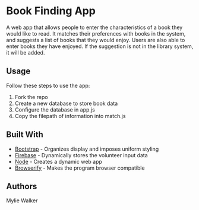 # Book Finding App
A web app that allows people to enter the characteristics of a book they would like to read. It matches their preferences with books
in the system, and suggests a list of books that they would enjoy. Users are also able to enter books they have enjoyed. If the 
suggestion is not in the library system, it will be added.

## Usage
Follow these steps to use the app:
1.  Fork the repo
2.  Create a new database to store book data
3.  Configure the database in app.js
4.  Copy the filepath of information into match.js

## Built With
*  [Bootstrap][1] - Organizes display and imposes uniform styling
*  [Firebase][2] - Dynamically stores the volunteer input data
*  [Node][3] - Creates a dynamic web app
*  [Browserify][4] - Makes the program browser compatible

[1]: http://getbootstrap.com/ "Title"
[2]: http://firebase.google.com/ "Title"
[3]: https://nodejs.org/docs/latest-v9.x/api/ "Title"
[4]: https://http://browserify.org/ "Title"

## Authors
Mylie Walker